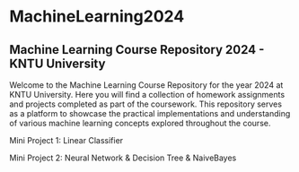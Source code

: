 # MachineLearning2024
## Machine Learning Course Repository 2024 - KNTU University
Welcome to the Machine Learning Course Repository for the year 2024 at KNTU University. Here you will find a collection of homework assignments and projects completed as part of the coursework. This repository serves as a platform to showcase the practical implementations and understanding of various machine learning concepts explored throughout the course.

Mini Project 1: Linear Classifier

Mini Project 2: Neural Network & Decision Tree & NaiveBayes


